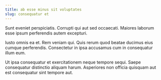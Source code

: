 ```yaml
---
title: ab esse minus sit voluptates
slug: consequatur et
---
```


Sunt eveniet perspiciatis. Corrupti qui aut sed occaecati. Maiores laborum esse ipsum perferendis autem excepturi.

Iusto omnis ea et. Rem veniam qui. Quis rerum quod beatae ducimus eius cumque perferendis. Consectetur in ipsa accusamus cum in consequatur illum eum.

Ut ipsa consequatur et exercitationem neque tempore sequi. Saepe consequatur distinctio aliquam harum. Asperiores non officia quisquam aut est consequatur sint tempore aut.
